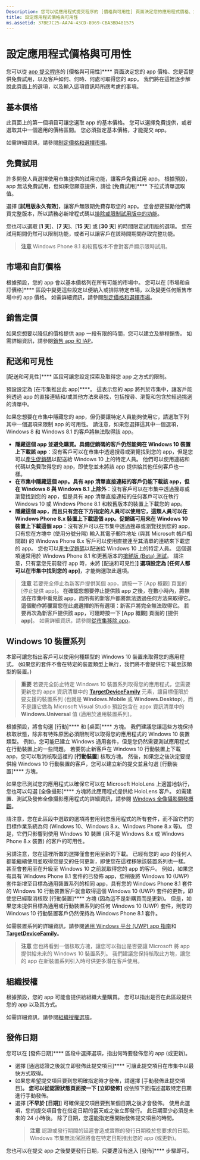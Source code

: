 ```yaml
---
Description: 您可以從應用程式提交程序的 [價格與可用性] 頁面決定您的應用程式價格、您是否提供免費試用，以及客戶如何、何時、何處可取得您的應用程式。
title: 設定應用程式價格與可用性
ms.assetid: 37BE7C25-AA74-43CD-8969-CBA3BD481575
---
```


# 設定應用程式價格與可用性


您可以從 [app 提交程序](app-submissions.md)的 [價格與可用性]**** 頁面決定您的 app 價格、您是否提供免費試用，以及客戶如何、何時、何處可取得您的 app。 我們將在這裡逐步解說此頁面上的選項，以及輸入這項資訊時所應考慮的事項。

## 基本價格


此頁面上的第一個項目可讓您選取 app 的基本價格。 您可以選擇免費提供，或者選取其中一個適用的價格區間。 您必須指定基本價格，才能提交 app。

如需詳細資訊，請參閱[制定價格和選擇市場](define-pricing-and-market-selection.md)。

## 免費試用


許多開發人員選擇使用市集提供的試用功能，讓客戶免費試用 app。 根據預設，app 無法免費試用，但如果您願意提供，請從 [免費試用]**** 下拉式清單選取值。

選擇 [**試用版永久有效**]，讓客戶無限期免費存取您的 app。 您會想要鼓勵他們購買完整版本，所以請務必新增程式碼以[排除或限制試用版中的功能](https://msdn.microsoft.com/library/windows/apps/mt219685)。

您也可以選取 [**1 天**]、[**7 天**]、[**15 天**] 或 [**30 天**] 的時間限定試用版的選項。 您在試用期間仍然可以限制功能，或者可以讓客戶在該時間期間存取完整功能。

> **注意** Windows Phone 8.1 和較舊版本不會對客戶顯示限時試用。

## 市場和自訂價格


根據預設，您的 app 會以基本價格列在所有可能的市場中。 您可以在 [市場和自訂價格]**** 區段中變更這些設定以便納入或排除特定市場，以及變更任何販售市場中的 app 價格。 如需詳細資訊，請參閱[制定價格和選擇市場](define-pricing-and-market-selection.md)。

## 銷售定價


如果您想要以降低的價格提供 app 一段有限的時間，您可以建立及排程銷售。 如需詳細資訊，請參閱[銷售 app 和 IAP](put-apps-and-iaps-on-sale.md)。

## 配送和可見性


[配送和可見性]**** 區段可讓您設定探索及取得您 app 之方式的限制。

預設設定為 [在市集推出此 app]****。 這表示您的 app 將列於市集中，讓客戶能夠透過 app 的直接連結和/或其他方法來尋找，包括搜尋、瀏覽和包含於經過挑選的清單中。

如果您想要在市集中隱藏您的 app，但仍要讓特定人員能夠使用它，請選取下列其中一個選項來限制 app 的可用性。 請注意，如果您選擇這其中一個選項，Windows 8 和 Windows 8.1 的客戶將無法取得該 app。

-   **隱藏這個 app 並避免購買。具備促銷碼的客戶仍然能夠在 Windows 10 裝置上下載該 app**：沒有客戶可以在市集中透過搜尋或瀏覽找到您的 app，但是您可以[產生促銷碼](generate-promotional-codes.md)以配送給 Windows 10 上的特定人員。 他們可以使用連結和代碼以免費取得您的 app，即使您並未將該 app 提供給其他任何客戶也一樣。
-   **在市集中隱藏這個 app。具有 app 清單直接連結的客戶仍能下載該 app，但在 Windows 8 與 Windows 8.1 上除外**：沒有客戶可以在市集中透過搜尋或瀏覽找到您的 app，但是具有 app 清單直接連結的任何客戶可以在執行 Windows 10 或 Windows Phone 8.1 和較舊版本的裝置上下載您的 app。
-   **隱藏這個 app，而且只有您在下方指定的人員可以使用它，這類人員可以在 Windows Phone 8.x 裝置上下載這個 app。促銷碼可用來在 Windows 10 裝置上下載這個 app**：沒有客戶可以在市集中透過搜尋或瀏覽找到您的 app，只有您在方塊中 (使用分號分隔) 輸入其電子郵件地址 (與其 Microsoft 帳戶相關聯) 的 Windows Phone 8.x 客戶可以使用直接連至其清單的連結來下載您的 app。 您也可以[產生促銷碼](generate-promotional-codes.md)以配送給 Windows 10 上的特定人員。 這個選項通常用於 Windows Phone 8.1 和更舊版本的[搶鮮版 (Beta) 測試](beta-testing-and-targeted-distribution.md)。 請注意，只有當您先前發行 app 時，未將 [配送和可見性]****] 選項設定為 [任何人都可以在市集中找到您的 app]****，才能夠選取此選項。

> **注意** 若要完全停止為新客戶提供某個 app，請按一下 [App 概觀] 頁面的 [停止提供 app]****。 在確認您想要停止提供該 app 之後，在數小時內，將無法在市集中看見該 app，而所有的新客戶都將無法透過任何方法來取得它。 這個動作將覆寫您在此處選擇的所有選項：新客戶將完全無法取得它。 若要再次為新客戶提供該 app，可隨時按一下 [App 概觀] 頁面的 [提供 app]****。 如需詳細資訊，請參閱[從市集移除 app](guidance-for-app-package-management.md#removing-an-app-from-the-store)。

## Windows 10 裝置系列

本節可讓您指出客戶可以使用何種類型的 Windows 10 裝置來取得您的應用程式。 (如果您的套件不會在特定的裝置類型上執行，我們將不會提供它下載至該類型的裝置。)

> **重要** 若要完全防止特定 Windows 10 裝置系列取得您的應用程式，您需要更新您的 appx 資訊清單中的 [**TargetDeviceFamily**](https://msdn.microsoft.com/library/windows/apps/dn986903) 元素，讓目標僅限於要支援的裝置系列 (也就是 **Windows.Mobile** 或 **Windows.Desktop**)，而不是讓它做為 Microsoft Visual Studio 預設包含在 appx 資訊清單中的 **Windows.Universal** 值 (適用於通用裝置系列)。

根據預設，將會勾選 [行動]**** 和 [桌面]**** 方塊。 我們建議您讓這些方塊保持核取狀態，除非有特殊原因必須限制可以取得您的應用程式的 Windows 10 裝置類型。 例如，您可能已建立 Windows 通用套件，但是您仍然需要測試應用程式在行動裝置上的一些問題。 若要防止新客戶在 Windows 10 行動裝置上下載 app，您可以取消核取這裡的 [**行動裝置**] 核取方塊。 然後，如果您之後決定要提供給 Windows 10 行動裝置的客戶，您可以建立新的提交並且勾選 [行動裝置]**** 方塊。

如果您已測試您的應用程式以確保它可以在 Microsoft HoloLens 上適當地執行，您也可以勾選 [全像攝影]**** 方塊將此應用程式提供給 HoloLens 客戶。 如需建置、測試及發佈全像攝影應用程式的詳細資訊，請參閱 [Windows 全像攝影開發概觀](http://dev.windows.com/holographic/development_overview)。

請注意，您在此區段中選取的選項將套用到您應用程式的所有套件，而不論它們的目標作業系統為何 (Windows 10、Windows 8.x、Windows Phone 8.x 等)。 但是，它們只影響到使用 Windows 10 裝置 (且不是 Windows 8.x 或 Windows Phone 8.x 裝置) 的客戶的可用性。

另請注意，您在這裡所做的選擇僅會套用至新的下載。 已經有您的 app 的任何人都能繼續使用並取得您提交的任何更新，即使您在這裡移除該裝置系列也一樣。 甚至會套用至在升級至 Windows 10 之前就取得您的 app 的客戶。 例如，如果您有具有 Windows Phone 8.1 套件的已發佈 app，您稍後將 Windows 10 (UWP) 套件新增至目標為通用裝置系列的相同 app，具有您的 Windows Phone 8.1 套件的 Windows 10 行動裝置客戶就會取得這個 Windows 10 (UWP) 套件的更新，即使您已經取消核取 [行動裝置]**** 方塊 (因為這不是新購買而是更新)。 但是，如果您未提供目標為通用或行動裝置系列的任何 Windows 10 (UWP) 套件，則您的 Windows 10 行動裝置客戶仍然保持為 Windows Phone 8.1 套件。

如需裝置系列的詳細資訊，請參閱[通用 Windows 平台 (UWP) app 指南](https://msdn.microsoft.com/library/windows/apps/dn894631)和 [**TargetDeviceFamily**](https://msdn.microsoft.com/library/windows/apps/dn986903)。

> **注意** 您也將看到一個核取方塊，讓您可以指出是否要讓 Microsoft 將 app 提供給未來的 Windows 10 裝置系列。 我們建議您保持核取此方塊，讓您的 app 在新裝置系列引入時可供更多潛在客戶使用。

## 組織授權


根據預設，您的 app 可能會提供給組織大量購買。 您可以指出是否在此區段提供您的 app 以及其方式。

如需詳細資訊，請參閱[組織授權選項](organizational-licensing.md)。

## 發佈日期


您可以在 [發佈日期]**** 區段中選擇選項，指出何時要發佈您的 app (或更新)。

-   選擇 [通過認證之後就立即發佈此提交項目]**** 可讓此提交項目在市集中以最快方式取得。
-   如果您希望提交項目要到您明確指定時才發佈，請選擇 [手動發佈此提交項目]****。 您可以從認證狀態頁面按一下 [立即發佈]**** 或依照下面描述選取特定日期進行手動發佈。
-   選擇 [**不早於 \[日期\]**] 可確保提交項目要到某個日期之後才會發佈。 使用此選項，您的提交項目會在指定日期的當天或之後立即發行。 此日期至少必須是未來的 24 小時後。 除了日期，您還能指定應開始發佈提交項目的時間。
    > **注意** 認證或發行期間的延遲會造成實際的發行日期晚於您要求的日期。 Windows 市集無法保證將會在特定日期推出您的 app (或更新)。

您也可以在提交 app 之後變更發行日期，只要還沒有進入 [發佈]**** 步驟即可。
 

 






<!--HONumber=Mar16_HO5-->


